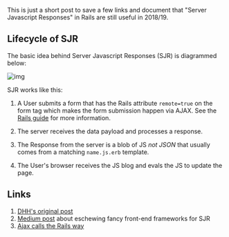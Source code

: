 This is just a short post to save a few links and document that "Server Javascript Responses" in Rails are still useful in 2018/19.

## Lifecycle of SJR

The basic idea behind Server Javascript Responses (SJR) is diagrammed below:

![img](https://adamsimpson.net/images/sjr.png)

SJR works like this:

1.  A User submits a form that has the Rails attribute `remote=true` on the form tag which makes the form submission happen via AJAX. See the [Rails guide](https://guides.rubyonrails.org/working_with_javascript_in_rails.html) for more information.

2.  The server receives the data payload and processes a response.

3.  The Response from the server is a blob of JS *not JSON* that usually comes from a matching `name.js.erb` template.

4.  The User's browser receives the JS blog and evals the JS to update the page.

## Links

1.  [DHH's original post](https://signalvnoise.com/posts/3697-server-generated-javascript-responses)
2.  [Medium post](https://m.patrikonrails.com/do-you-really-need-that-fancy-javascript-framework-e6f2531f8a38) about eschewing fancy front-end frameworks for SJR
3.  [Ajax calls the Rails way](https://m.patrikonrails.com/how-to-make-ajax-calls-the-rails-way-20174715d176)
